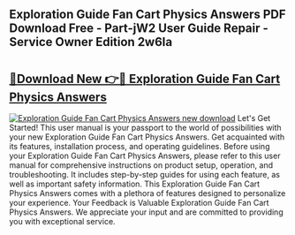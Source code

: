 ## Exploration Guide Fan Cart Physics Answers PDF Download Free - Part-jW2 User Guide Repair - Service Owner Edition 2w6Ia

# <h2><a href="http://bc52593.oget.top/?id=Exploration+Guide+Fan+Cart+Physics+Answers">🔗Download New 👉🔴 Exploration Guide Fan Cart Physics Answers</a></h2>

[![Exploration Guide Fan Cart Physics Answers new download](https://i.imgur.com/5g1atiW.png)](http://bc52593.oget.top/?id=Exploration+Guide+Fan+Cart+Physics+Answers)
Let's Get Started! This user manual is your passport to the world of possibilities with your new Exploration Guide Fan Cart Physics Answers. Get acquainted with its features, installation process, and operating guidelines. Before using your Exploration Guide Fan Cart Physics Answers, please refer to this user manual for comprehensive instructions on product setup, operation, and troubleshooting. It includes step-by-step guides for using each feature, as well as important safety information. This Exploration Guide Fan Cart Physics Answers comes with a plethora of features designed to personalize your experience. Your Feedback is Valuable Exploration Guide Fan Cart Physics Answers. We appreciate your input and are committed to providing you with exceptional service.
